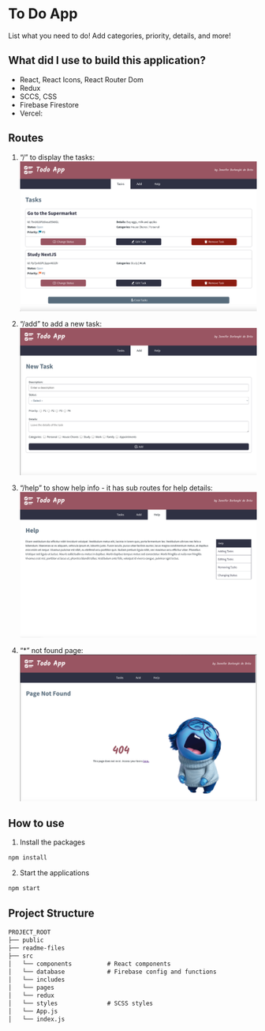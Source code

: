 # To Do App

List what you need to do! Add categories, priority, details, and more!

## What did I use to build this application?

- React, React Icons, React Router Dom
- Redux
- SCCS, CSS
- Firebase Firestore
- Vercel:

## Routes

1. “/” to display the tasks:
   ![screenshot](./readme-files/main.png)

2. “/add” to add a new task:
   ![screenshot](./readme-files/addToDo.png)

3. “/help” to show help info - it has sub routes for help details:
   ![screenshot](./readme-files/help.png)

4. “\*” not found page:
   ![screenshot](./readme-files/404.png)

## How to use

1. Install the packages

```bash
npm install
```

2. Start the applications

```bash
npm start
```

## Project Structure

```
PROJECT_ROOT
├── public
├── readme-files
├── src
│   └── components          # React components
│   └── database            # Firebase config and functions
│   └── includes
│   └── pages
│   └── redux
│   └── styles              # SCSS styles
│   └── App.js
│   └── index.js
```
